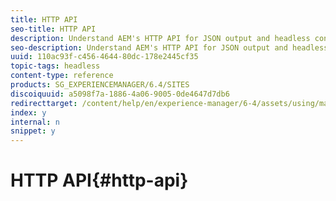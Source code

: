 ```yaml
---
title: HTTP API
seo-title: HTTP API
description: Understand AEM's HTTP API for JSON output and headless content management.
seo-description: Understand AEM's HTTP API for JSON output and headless content management.
uuid: 110ac93f-c456-4644-80dc-178e2445cf35
topic-tags: headless
content-type: reference
products: SG_EXPERIENCEMANAGER/6.4/SITES
discoiquuid: a5098f7a-1886-4a06-9005-0de4647d7db6
redirecttarget: /content/help/en/experience-manager/6-4/assets/using/mac-api-assets
index: y
internal: n
snippet: y
---
```


# HTTP API{#http-api}

